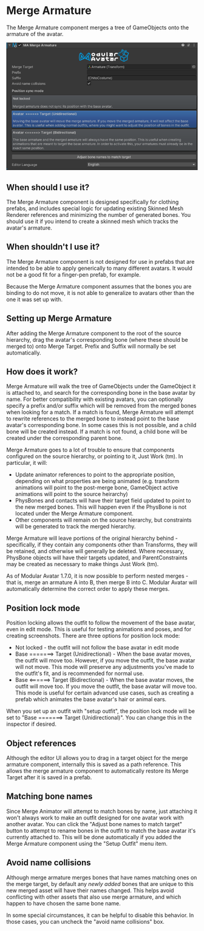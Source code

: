 ﻿# Merge Armature

The Merge Armature component merges a tree of GameObjects onto the armature of the avatar.

![Merge Armature](merge-armature.png)

## When should I use it?

The Merge Armature component is designed specifically for clothing prefabs, and includes special logic for updating existing Skinned Mesh Renderer references and minimizing the number of generated bones. You should use it if you intend to create a skinned mesh which tracks the avatar's armature.

## When shouldn't I use it?

The Merge Armature component is not designed for use in prefabs that are intended to be able to apply generically to many different avatars. It would not be a good fit for a finger-pen prefab, for example.

Because the Merge Armature component assumes that the bones you are binding to do not move, it is not able to generalize to avatars other than the one it was set up with.

## Setting up Merge Armature

After adding the Merge Armature component to the root of the source hierarchy, drag the avatar's corresponding bone (where these should be merged to) onto Merge Target. Prefix and Suffix will normally be set automatically.

## How does it work?

Merge Armature will walk the tree of GameObjects under the GameObject it is attached to, and search for the corresponding bone in the base avatar by name. For better compatibility with existing avatars, you can optionally specify a prefix and/or suffix which will be removed from the merged bones when looking for a match.
If a match is found, Merge Armature will attempt to rewrite references to the merged bone to instead point to the base avatar's corresponding bone. In some cases this is not possible, and a child bone will be created instead.
If a match is not found, a child bone will be created under the corresponding parent bone.

Merge Armature goes to a lot of trouble to ensure that components configured on the source hierarchy, or pointing to it, Just Work (tm). In particular, it will:
* Update animator references to point to the appropriate position, depending on what properties are being animated (e.g. transform animations will point to the post-merge bone, GameObject active animations will point to the source heirarchy)
* PhysBones and contacts will have their target field updated to point to the new merged bones. This will happen even if the PhysBone is not located under the Merge Armature component.
* Other components will remain on the source hierarchy, but constraints will be generated to track the merged hierarchy.

Merge Armature will leave portions of the original hierarchy behind - specifically, if they contain any components other than Transforms, they will be retained, and otherwise will generally be deleted.
Where necessary, PhysBone objects will have their targets updated, and ParentConstraints may be created as necessary to make things Just Work (tm).

As of Modular Avatar 1.7.0, it is now possible to perform nested merges - that is, merge an armature A into B, then 
merge B into C. Modular Avatar will automatically determine the correct order to apply these merges.

## Position lock mode

Position locking allows the outfit to follow the movement of the base avatar, even in edit mode. This is useful for
testing animations and poses, and for creating screenshots. There are three options for position lock mode:

* Not locked - the outfit will not follow the base avatar in edit mode
* Base =======> Target (Unidirectional) - When the base avatar moves, the outfit will move too. However, if you move the
outfit, the base avatar will not move. This mode will preserve any adjustments you've made to the outfit's fit, and is
recommended for normal use.
* Base <======> Target (Bidirectional) - When the base avatar moves, the outfit will move too. If you move the outfit,
the base avatar will move too. This mode is useful for certain advanced use cases, such as creating a prefab which
animates the base avatar's hair or animal ears.

When you set up an outfit with "setup outfit", the position lock mode will be set to "Base =======> Target
(Unidirectional)". You can change this in the inspector if desired.

## Object references

Although the editor UI allows you to drag in a target object for the merge armature component, internally this is saved as a path reference.
This allows the merge armature component to automatically restore its Merge Target after it is saved in a prefab.

## Matching bone names

Since Merge Animator will attempt to match bones by name, just attaching it won't always work to make an outfit designed for one avatar work with another avatar.
You can click the "Adjust bone names to match target" button to attempt to rename bones in the outfit to match the base avatar it's currently attached to.
This will be done automatically if you added the Merge Armature component using the "Setup Outfit" menu item.

## Avoid name collisions

Although merge armature merges bones that have names matching ones on the merge target, by default any _newly added_
bones that are unique to this new merged asset will have their names changed. This helps avoid conflicting with other
assets that also use merge armature, and which happen to have chosen the same bone name.

In some special circumstances, it can be helpful to disable this behavior. In those cases, you can uncheck the "avoid 
name collisions" box.